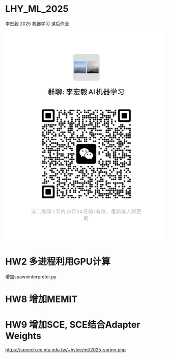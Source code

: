 # LHY_ML_2025

李宏毅 2025 机器学习 课后作业


![微信讨论群: 李宏毅AI机器学习](./groupdiscuss.jpg)


# HW2 多进程利用GPU计算
增加spawninterpreter.py

# HW8 增加MEMIT

# HW9 增加SCE, SCE结合Adapter Weights

https://speech.ee.ntu.edu.tw/~hylee/ml/2025-spring.php


